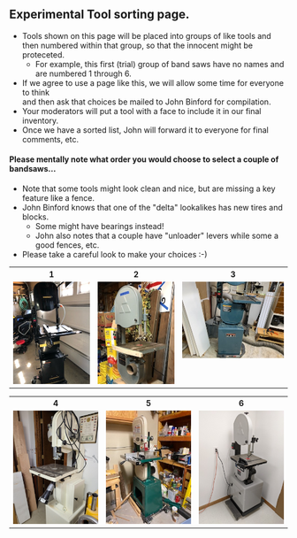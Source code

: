 ## Experimental Tool sorting page.

-  Tools shown on this page will be placed into groups of like tools and then numbered within that group, so that the innocent might be proteceted.
   -  For example, this first (trial) group of band saws have no names and are numbered 1 through 6.
-  If we agree to use a page like this, we will allow some time for everyone to think </br> and then ask that choices be mailed to John Binford for compilation.
-  Your moderators will put a tool with a face to include it in our final inventory.
-  Once we have a sorted list,  John will forward it to everyone for final comments, etc.

#### Please mentally note what order you would choose to select a couple of bandsaws...

- Note that some tools might look clean and nice, but are missing a key feature like a fence.
- John Binford knows that one of the "delta" lookalikes has new tires and blocks.
  - Some might have bearings instead!
  - John also notes that a couple have "unloader" levers while some a good fences, etc.
- Please take a careful look to make your choices :-)

<table>
  <tr>
    <th>1</td>
    <th>2</td>
    <th>3</td>
  </tr>
  <tr>
      <td valign="top">
      <a href="../CraftsMen/Jack-W/image1.jpeg">
      <img src="../CraftsMen/Jack-W/Thumbnails/image1-T.jpg">
      </a>
      </td>
      <td valign="top">
      <a href="../CraftsMen/Len-C/Band-Saw.jpeg">
      <img src="../CraftsMen/Len-C/Thumbnails/Band-Saw-T.jpg">
      </a>
      </td>
      <td valign="top">
      <a href="../CraftsMen/Dave-P/Band-Saw.jpg">
      <img src="../CraftsMen/Dave-P/Thumbnails/Band-Saw-T.jpg">
      </a>
      </td>
  </tr>
 </table>

<table>
  <tr>
    <th>4</td>
    <th>5</td>
    <th>6</td>
  </tr>
  <tr>
 <td valign="top">
      <a href="../CraftsMen/Linelle-J/Band-Saw.jpg">
      <img src="../CraftsMen/Linelle-J/Thumbnails/Band-Saw-T.jpg">
      </a>
      </td>      
      <td valign="top">
      <a href="../CraftsMen/Jim-W/Bandsaw.jpg">
      <img src="../CraftsMen/Jim-W/Thumbnails/Bandsaw-T.jpg">
      </a>
      </td>
      <td valign="top">
      <a href="../CraftsMen/Eric-S/Band-Saw.jpg">
      <img src="../CraftsMen/Eric-S/Thumbnails/Band-Saw-T.jpg">
      </a>
      </td>
  </tr>
 </table>
